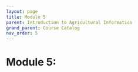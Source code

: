 ```yaml
---
layout: page
title: Module 5
parent: Introduction to Agricultural Informatics
grand_parent: Course Catalog
nav_order: 5
---
```

# Module 5: 
